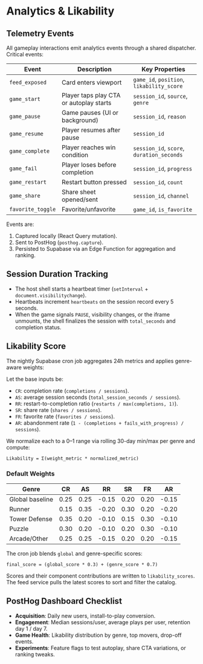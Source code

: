 # Analytics & Likability

## Telemetry Events
All gameplay interactions emit analytics events through a shared dispatcher. Critical events:

| Event | Description | Key Properties |
|-------|-------------|----------------|
| `feed_exposed` | Card enters viewport | `game_id`, `position`, `likability_score` |
| `game_start` | Player taps play CTA or autoplay starts | `session_id`, `source`, `genre` |
| `game_pause` | Game pauses (UI or background) | `session_id`, `reason` |
| `game_resume` | Player resumes after pause | `session_id` |
| `game_complete` | Player reaches win condition | `session_id`, `score`, `duration_seconds` |
| `game_fail` | Player loses before completion | `session_id`, `progress` |
| `game_restart` | Restart button pressed | `session_id`, `count` |
| `game_share` | Share sheet opened/sent | `session_id`, `channel` |
| `favorite_toggle` | Favorite/unfavorite | `game_id`, `is_favorite` |

Events are:
1. Captured locally (React Query mutation).
2. Sent to PostHog (`posthog.capture`).
3. Persisted to Supabase via an Edge Function for aggregation and ranking.

## Session Duration Tracking
- The host shell starts a heartbeat timer (`setInterval` + `document.visibilitychange`).
- Heartbeats increment `heartbeats` on the session record every 5 seconds.
- When the game signals `PAUSE`, visibility changes, or the iframe unmounts, the shell finalizes the session with `total_seconds` and completion status.

## Likability Score
The nightly Supabase cron job aggregates 24h metrics and applies genre-aware weights:

Let the base inputs be:
- `CR`: completion rate (`completions / sessions`).
- `AS`: average session seconds (`total_session_seconds / sessions`).
- `RR`: restart-to-completion ratio (`restarts / max(completions, 1)`).
- `SR`: share rate (`shares / sessions`).
- `FR`: favorite rate (`favorites / sessions`).
- `AR`: abandonment rate (`1 - (completions + fails_with_progress) / sessions`).

We normalize each to a 0–1 range via rolling 30-day min/max per genre and compute:

```
Likability = Σ(weight_metric * normalized_metric)
```

### Default Weights
| Genre | CR | AS | RR | SR | FR | AR |
|-------|----|----|----|----|----|----|
| Global baseline | 0.25 | 0.25 | -0.15 | 0.20 | 0.20 | -0.15 |
| Runner | 0.15 | 0.35 | -0.20 | 0.30 | 0.20 | -0.20 |
| Tower Defense | 0.35 | 0.20 | -0.10 | 0.15 | 0.30 | -0.10 |
| Puzzle | 0.30 | 0.20 | -0.10 | 0.20 | 0.30 | -0.10 |
| Arcade/Other | 0.25 | 0.25 | -0.15 | 0.20 | 0.20 | -0.15 |

The cron job blends `global` and genre-specific scores:

```
final_score = (global_score * 0.3) + (genre_score * 0.7)
```

Scores and their component contributions are written to `likability_scores`. The feed service pulls the latest scores to sort and filter the catalog.

## PostHog Dashboard Checklist
- **Acquisition**: Daily new users, install-to-play conversion.
- **Engagement**: Median sessions/user, average plays per user, retention day 1 / day 7.
- **Game Health**: Likability distribution by genre, top movers, drop-off events.
- **Experiments**: Feature flags to test autoplay, share CTA variations, or ranking tweaks.
